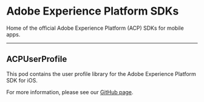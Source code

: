 # Adobe Experience Platform SDKs
Home of the official Adobe Experience Platform (ACP) SDKs for mobile apps.

<hr>

## ACPUserProfile

This pod contains the user profile library for the Adobe Experience Platform SDK for iOS.

For more information, please see our [GitHub page](https://github.com/Adobe-Marketing-Cloud/acp-sdks).
